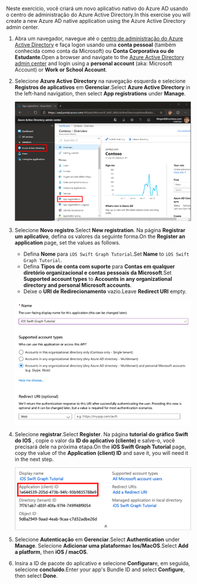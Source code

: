 <!-- markdownlint-disable MD002 MD041 -->

<span data-ttu-id="996a5-101">Neste exercício, você criará um novo aplicativo nativo do Azure AD usando o centro de administração do Azure Active Directory.</span><span class="sxs-lookup"><span data-stu-id="996a5-101">In this exercise you will create a new Azure AD native application using the Azure Active Directory admin center.</span></span>

1. <span data-ttu-id="996a5-102">Abra um navegador, navegue até o [centro de administração do Azure Active Directory](https://aad.portal.azure.com) e faça logon usando uma **conta pessoal** (também conhecida como conta da Microsoft) ou **Conta Corporativa ou de Estudante**.</span><span class="sxs-lookup"><span data-stu-id="996a5-102">Open a browser and navigate to the [Azure Active Directory admin center](https://aad.portal.azure.com) and login using a **personal account** (aka: Microsoft Account) or **Work or School Account**.</span></span>

1. <span data-ttu-id="996a5-103">Selecione **Azure Active Directory** na navegação esquerda e selecione **Registros de aplicativos** em **Gerenciar**.</span><span class="sxs-lookup"><span data-stu-id="996a5-103">Select **Azure Active Directory** in the left-hand navigation, then select **App registrations** under **Manage**.</span></span>

    ![<span data-ttu-id="996a5-104">Uma captura de tela dos registros de aplicativo</span><span class="sxs-lookup"><span data-stu-id="996a5-104">A screenshot of the App registrations</span></span> ](./images/aad-portal-app-registrations.png)

1. <span data-ttu-id="996a5-105">Selecione **Novo registro**.</span><span class="sxs-lookup"><span data-stu-id="996a5-105">Select **New registration**.</span></span> <span data-ttu-id="996a5-106">Na página **Registrar um aplicativo**, defina os valores da seguinte forma.</span><span class="sxs-lookup"><span data-stu-id="996a5-106">On the **Register an application** page, set the values as follows.</span></span>

    - <span data-ttu-id="996a5-107">Defina **Nome** para `iOS Swift Graph Tutorial`.</span><span class="sxs-lookup"><span data-stu-id="996a5-107">Set **Name** to `iOS Swift Graph Tutorial`.</span></span>
    - <span data-ttu-id="996a5-108">Defina **Tipos de conta com suporte** para **Contas em qualquer diretório organizacional e contas pessoais da Microsoft**.</span><span class="sxs-lookup"><span data-stu-id="996a5-108">Set **Supported account types** to **Accounts in any organizational directory and personal Microsoft accounts**.</span></span>
    - <span data-ttu-id="996a5-109">Deixe o **URI de Redirecionamento** vazio.</span><span class="sxs-lookup"><span data-stu-id="996a5-109">Leave **Redirect URI** empty.</span></span>

    ![Uma captura de tela da página registrar um aplicativo](./images/aad-register-an-app.png)

1. <span data-ttu-id="996a5-111">Selecione **registrar**.</span><span class="sxs-lookup"><span data-stu-id="996a5-111">Select **Register**.</span></span> <span data-ttu-id="996a5-112">Na página **tutorial do gráfico Swift do IOS** , copie o valor da **ID do aplicativo (cliente)** e salve-o, você precisará dele na próxima etapa.</span><span class="sxs-lookup"><span data-stu-id="996a5-112">On the **iOS Swift Graph Tutorial** page, copy the value of the **Application (client) ID** and save it, you will need it in the next step.</span></span>

    ![Uma captura de tela da ID do aplicativo do novo registro de aplicativo](./images/aad-application-id.png)

1. <span data-ttu-id="996a5-114">Selecione **Autenticação** em **Gerenciar**.</span><span class="sxs-lookup"><span data-stu-id="996a5-114">Select **Authentication** under **Manage**.</span></span> <span data-ttu-id="996a5-115">Selecione **Adicionar uma plataforma**e **Ios/MacOS**.</span><span class="sxs-lookup"><span data-stu-id="996a5-115">Select **Add a platform**, then **iOS / macOS**.</span></span>

1. <span data-ttu-id="996a5-116">Insira a ID de pacote do aplicativo e selecione **Configurar**e, em seguida, selecione **concluído**.</span><span class="sxs-lookup"><span data-stu-id="996a5-116">Enter your app's Bundle ID and select **Configure**, then select **Done**.</span></span>
